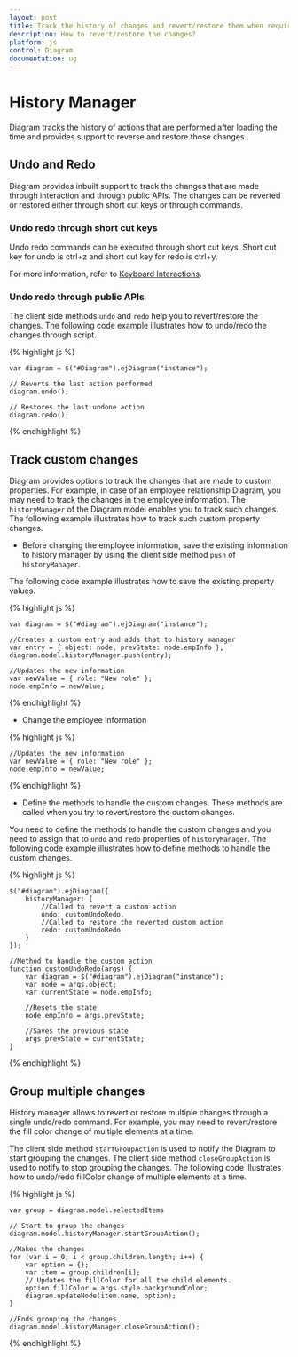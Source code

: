 ```yaml
---
layout: post
title: Track the history of changes and revert/restore them when required
description: How to revert/restore the changes?
platform: js
control: Diagram
documentation: ug
---
```


# History Manager

Diagram tracks the history of actions that are performed after loading the time and provides support to reverse and restore those changes. 

## Undo and Redo

Diagram provides inbuilt support to track the changes that are made through interaction and through public APIs. The changes can be reverted or restored either through short cut keys or through commands.

### Undo redo through short cut keys

Undo redo commands can be executed through short cut keys. Short cut key for undo is ctrl+z and short cut key for redo is ctrl+y.

For more information, refer to [Keyboard Interactions](/js/Diagram/Interaction "Keyboard").

### Undo redo through public APIs

The client side methods `undo` and `redo` help you to revert/restore the changes. The following code example illustrates how to undo/redo the changes through script.

{% highlight js %}

    var diagram = $("#Diagram").ejDiagram("instance");
    
    // Reverts the last action performed    
    diagram.undo();
    
    // Restores the last undone action     
    diagram.redo();  

{% endhighlight %} 


## Track custom changes

Diagram provides options to track the changes that are made to custom properties. For example, in case of an employee relationship Diagram, you may need to track the changes in the employee information. The `historyManager` of the Diagram model enables you to track such changes.      
The following example illustrates how to track such custom property changes.

* Before changing the employee information, save the existing information to history manager by using the client side method `push` of `historyManager`.

 The following code example illustrates how to save the existing property values. 

{% highlight js %}

    var diagram = $("#diagram").ejDiagram("instance");
    
    //Creates a custom entry and adds that to history manager 
    var entry = { object: node, prevState: node.empInfo };    
    diagram.model.historyManager.push(entry);

    //Updates the new information    
    var newValue = { role: "New role" };
    node.empInfo = newValue;

{% endhighlight %} 

* Change the employee information

{% highlight js %}

    //Updates the new information    
    var newValue = { role: "New role" };
    node.empInfo = newValue;

{% endhighlight %} 

* Define the methods to handle the custom changes. These methods are called when you try to revert/restore the custom changes.

You need to define the methods to handle the custom changes and you need to assign that to `undo` and `redo` properties of `historyManager`.
The following code example illustrates how to define methods to handle the custom changes.

{% highlight js %}

    $("#diagram").ejDiagram({
        historyManager: {
            //Called to revert a custom action
            undo: customUndoRedo,
            //Called to restore the reverted custom action
            redo: customUndoRedo
        }
    });

    //Method to handle the custom action 
    function customUndoRedo(args) {
        var diagram = $("#diagram").ejDiagram("instance");
        var node = args.object;
        var currentState = node.empInfo;

        //Resets the state
        node.empInfo = args.prevState;

        //Saves the previous state
        args.prevState = currentState;
    }
    
{% endhighlight %} 

## Group multiple changes 

History manager allows to revert or restore multiple changes through a single undo/redo command. For example, you may need to revert/restore the fill color change of multiple elements at a time.

The client side method `startGroupAction` is used to notify the Diagram to start grouping the changes. The client side method `closeGroupAction` is used to notify to stop grouping the changes. The following code illustrates how to undo/redo fillColor change of multiple elements at a time.

{% highlight js %}

    var group = diagram.model.selectedItems

    // Start to group the changes
    diagram.model.historyManager.startGroupAction();

    //Makes the changes
    for (var i = 0; i < group.children.length; i++) {
        var option = {};
        var item = group.children[i];
        // Updates the fillColor for all the child elements.
        option.fillColor = args.style.backgroundColor;
        diagram.updateNode(item.name, option);
    }

    //Ends grouping the changes
    diagram.model.historyManager.closeGroupAction();

{% endhighlight %} 